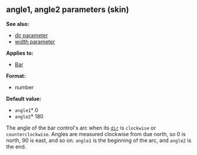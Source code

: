 ## angle1, angle2 parameters (skin)
**See also:**
*   [dir parameter](/%7Bskin%7D/param/dir)
*   [width parameter](/%7Bskin%7D/param/width)
<!-- -->
**Applies to:**
*   [Bar](/%7Bskin%7D/control/bar)
<!-- -->
**Format:**
*   number
<!-- -->
**Default value:**
*   `angle1`* 0
*   `angle2`* 180


The angle of the bar control\'s arc when its
[`dir`](/%7Bskin%7D/param/dir) is `clockwise` or
`counterclockwise`. Angles are measured clockwise from due north, so 0
is north, 90 is east, and so on. `angle1` is the beginning of the arc,
and `angle2` is the end.